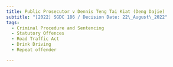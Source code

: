 ```yaml
---
title: Public Prosecutor v Dennis Teng Tai Kiat (Deng Dajie)
subtitle: "[2022] SGDC 186 / Decision Date: 22\_August\_2022"
tags:
  - Criminal Procedure and Sentencing
  - Statutory Offences
  - Road Traffic Act
  - Drink Driving
  - Repeat offender

---
```

